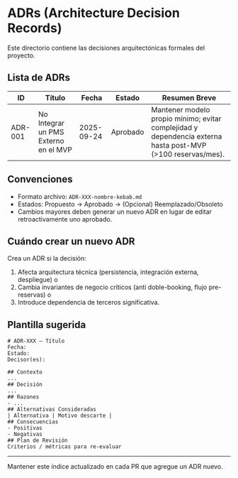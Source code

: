 # ADRs (Architecture Decision Records)

Este directorio contiene las decisiones arquitectónicas formales del proyecto.

## Lista de ADRs

| ID | Título | Fecha | Estado | Resumen Breve |
|----|--------|-------|--------|----------------|
| ADR-001 | No Integrar un PMS Externo en el MVP | 2025-09-24 | Aprobado | Mantener modelo propio mínimo; evitar complejidad y dependencia externa hasta post-MVP (>100 reservas/mes). |

## Convenciones
- Formato archivo: `ADR-XXX-nombre-kebab.md`
- Estados: Propuesto → Aprobado → (Opcional) Reemplazado/Obsoleto
- Cambios mayores deben generar un nuevo ADR en lugar de editar retroactivamente uno aprobado.

## Cuándo crear un nuevo ADR
Crea un ADR si la decisión:
1. Afecta arquitectura técnica (persistencia, integración externa, despliegue) o
2. Cambia invariantes de negocio críticos (anti doble-booking, flujo pre-reservas) o
3. Introduce dependencia de terceros significativa.

## Plantilla sugerida
```
# ADR-XXX — Título
Fecha:
Estado:
Decisor(es):

## Contexto
...
## Decisión
...
## Razones
- ...
## Alternativas Consideradas
| Alternativa | Motivo descarte |
## Consecuencias
- Positivas
- Negativas
## Plan de Revisión
Criterios / métricas para re-evaluar
```

---
Mantener este índice actualizado en cada PR que agregue un ADR nuevo.
